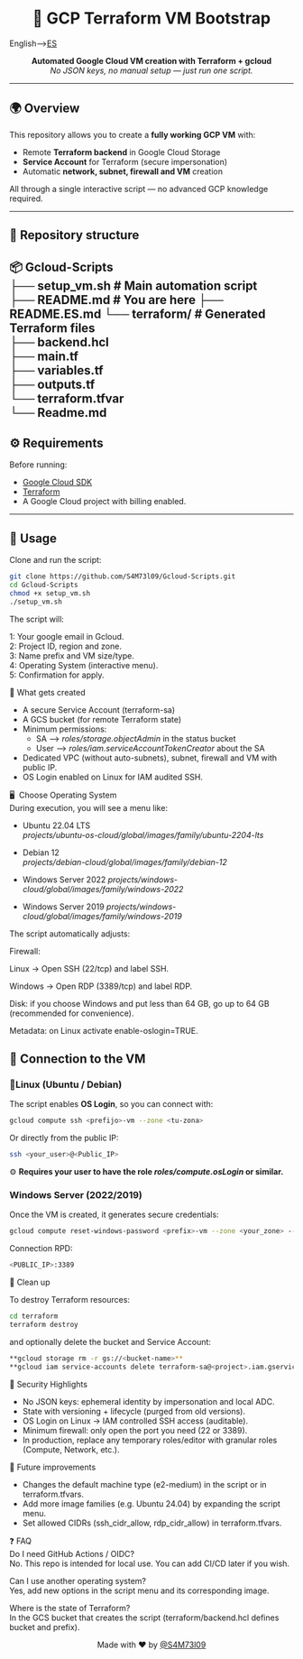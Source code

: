 <h1 align="center">🚀 GCP Terraform VM Bootstrap</h1>

English-->[ES](README.ES.md)  
<p align="center">
  <b>Automated Google Cloud VM creation with Terraform + gcloud</b><br>
  <i>No JSON keys, no manual setup — just run one script.</i>
</p>

---

## 🌍 Overview
This repository allows you to create a **fully working GCP VM** with:
- Remote **Terraform backend** in Google Cloud Storage
- **Service Account** for Terraform (secure impersonation)
- Automatic **network, subnet, firewall and VM** creation

All through a single interactive script — no advanced GCP knowledge required.

---

## 📁 Repository structure
📦 Gcloud-Scripts  
├── setup_vm.sh # Main automation script  
├── README.md # You are here
├── README.ES.md 
└── terraform/ # Generated Terraform files  
├── backend.hcl  
├── main.tf  
├── variables.tf  
├── outputs.tf  
└── terraform.tfvar  
└── Readme.md
---

## ⚙️ Requirements
Before running:
- [Google Cloud SDK](https://cloud.google.com/sdk/docs/install)
- [Terraform](https://developer.hashicorp.com/terraform/downloads)
- A Google Cloud project with billing enabled.

---

## 🚀 Usage
Clone and run the script:
```bash
git clone https://github.com/S4M73l09/Gcloud-Scripts.git
cd Gcloud-Scripts
chmod +x setup_vm.sh
./setup_vm.sh
```
The script will:

1: Your google email in Gcloud.  
2: Project ID, region and zone.    
3: Name prefix and VM size/type.  
4: Operating System (interactive menu).  
5: Confirmation for apply.  

🧠 What gets created

- A secure Service Account (terraform-sa)  
- A GCS bucket (for remote Terraform state)  
- Minimum permissions:  
    - SA --> *roles/storage.objectAdmin* in the status bucket  
    - User --> *roles/iam.serviceAccountTokenCreator* about the SA  
- Dedicated VPC (without auto-subnets), subnet, firewall and VM with public IP.  
- OS Login enabled on Linux for IAM audited SSH.  

🖥 ️ Choose Operating System  
During execution, you will see a menu like:  

* Ubuntu 22.04 LTS  
  *projects/ubuntu-os-cloud/global/images/family/ubuntu-2204-lts*

* Debian 12  
  *projects/debian-cloud/global/images/family/debian-12*

* Windows Server 2022
  *projects/windows-cloud/global/images/family/windows-2022*

* Windows Server 2019
  *projects/windows-cloud/global/images/family/windows-2019*

The script automatically adjusts:

Firewall:

Linux → Open SSH (22/tcp) and label SSH.

Windows → Open RDP (3389/tcp) and label RDP.

Disk: if you choose Windows and put less than 64 GB, go up to 64 GB (recommended for convenience).

Metadata: on Linux activate enable-oslogin=TRUE.

## 🔌 Connection to the VM

### 🔑Linux (Ubuntu / Debian)  
The script enables **OS Login**, so you can connect with:  
```bash
gcloud compute ssh <prefijo>-vm --zone <tu-zona>
```  
Or directly from the public IP:  
```bash
ssh <your_user>@<Public_IP>
```  
⚙️ **Requires your user to have the role *roles/compute.osLogin* or similar.**  

### Windows Server (2022/2019)
Once the VM is created, it generates secure credentials:  
```bash  
gcloud compute reset-windows-password <prefix>-vm --zone <your_zone> --user <admin>
```  
Connection RPD:  
```bash
<PUBLIC_IP>:3389
```

🧹 Clean up

To destroy Terraform resources:  
```bash
cd terraform
terraform destroy  
```

and optionally delete the bucket and Service Account:  
```bash  
**gcloud storage rm -r gs://<bucket-name>**  
**gcloud iam service-accounts delete terraform-sa@<project>.iam.gserviceaccount.com**  
```  

🔐 Security Highlights  
* No JSON keys: ephemeral identity by impersonation and local ADC.    
* State with versioning + lifecycle (purged from old versions).    
* OS Login on Linux → IAM controlled SSH access (auditable).    
* Minimum firewall: only open the port you need (22 or 3389).    
* In production, replace any temporary roles/editor with granular roles (Compute, Network, etc.).   


🧩 Future improvements  
* Changes the default machine type (e2-medium) in the script or in terraform.tfvars.    
* Add more image families (e.g. Ubuntu 24.04) by expanding the script menu.    
* Set allowed CIDRs (ssh_cidr_allow, rdp_cidr_allow) in terraform.tfvars.  

❓ FAQ   
Do I need GitHub Actions / OIDC?    
No. This repo is intended for local use. You can add CI/CD later if you wish.

Can I use another operating system?  
Yes, add new options in the script menu and its corresponding image.

Where is the state of Terraform?  
In the GCS bucket that creates the script (terraform/backend.hcl defines bucket and prefix).

<p align="center"> Made with ❤️ by <a href="https://github.com/S4M73l09">@S4M73l09</a> </p>
